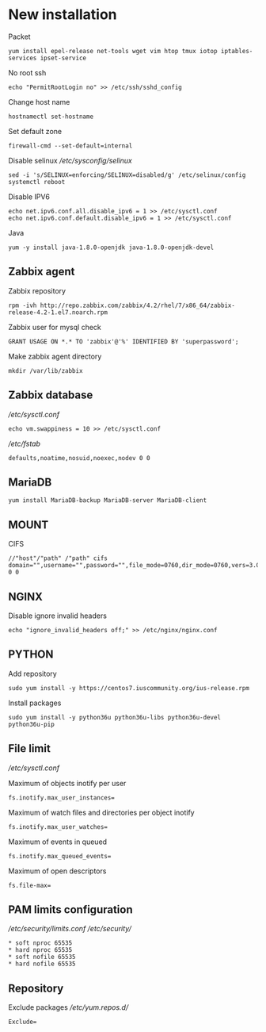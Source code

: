 # New installation
Packet
```
yum install epel-release net-tools wget vim htop tmux iotop iptables-services ipset-service
```

No root ssh
```
echo "PermitRootLogin no" >> /etc/ssh/sshd_config
```

Change host name
```
hostnamectl set-hostname
```

Set default zone
```
firewall-cmd --set-default=internal
```

Disable selinux
_/etc/sysconfig/selinux_
```
sed -i 's/SELINUX=enforcing/SELINUX=disabled/g' /etc/selinux/config
systemctl reboot
```


Disable IPV6
```
echo net.ipv6.conf.all.disable_ipv6 = 1 >> /etc/sysctl.conf
echo net.ipv6.conf.default.disable_ipv6 = 1 >> /etc/sysctl.conf
```

Java
```
yum -y install java-1.8.0-openjdk java-1.8.0-openjdk-devel
```

## Zabbix agent

Zabbix repository
```
rpm -ivh http://repo.zabbix.com/zabbix/4.2/rhel/7/x86_64/zabbix-release-4.2-1.el7.noarch.rpm
```

Zabbix user for mysql check
```
GRANT USAGE ON *.* TO 'zabbix'@'%' IDENTIFIED BY 'superpassword';
```

Make zabbix agent directory
```
mkdir /var/lib/zabbix
```

## Zabbix database
_/etc/sysctl.conf_
```
echo vm.swappiness = 10 >> /etc/sysctl.conf
```

_/etc/fstab_
```
defaults,noatime,nosuid,noexec,nodev 0 0
```

## MariaDB
```
yum install MariaDB-backup MariaDB-server MariaDB-client
```

## MOUNT

CIFS
```
//"host"/"path" /"path" cifs domain="",username="",password="",file_mode=0760,dir_mode=0760,vers=3.0,gid="" 0 0
```

## NGINX

Disable ignore invalid headers
```
echo "ignore_invalid_headers off;" >> /etc/nginx/nginx.conf
```

## PYTHON

Add repository
```
sudo yum install -y https://centos7.iuscommunity.org/ius-release.rpm
```
Install packages
```
sudo yum install -y python36u python36u-libs python36u-devel python36u-pip
```

## File limit

_/etc/sysctl.conf_

Maximum of objects inotify per user
```
fs.inotify.max_user_instances=
```

Maximum of watch files and directories per object inotify
```
fs.inotify.max_user_watches=
```

Maximum of events in queued
```
fs.inotify.max_queued_events=
```

Maximum of open descriptors
```
fs.file-max=
```

## PAM limits configuration

_/etc/security/limits.conf_
_/etc/security/_
```
* soft nproc 65535
* hard nproc 65535
* soft nofile 65535
* hard nofile 65535
```

## Repository

Exclude packages
_/etc/yum.repos.d/_
```
Exclude=
```
